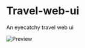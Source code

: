 # Travel-web-ui
An eyecatchy travel web ui


![Preview](https://github.com/user-attachments/assets/7f1c8404-97a4-4859-b63d-846c2c02642a)

